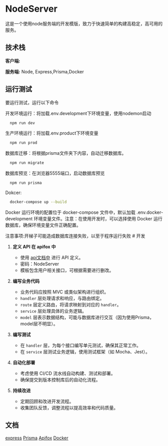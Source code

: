 
# NodeServer

这是一个使用node服务端的开发模版，致力于快速简单的构建高稳定，高可用的服务。


## 技术栈

**客户端:**

**服务端:** Node, Express,Prisma,Docker


## 运行测试

要运行测试，运行以下命令

开发环境运行：将加载.env.development下环境变量，使用nodemon启动
```bash
  npm run dev
```

生产环境运行：将加载.env.product下环境变量
```bash
  npm run prod
```

数据库迁移：将根据prisma文件夹下内容，自动迁移数据库。
```bash
  npm run migrate
```
数据库预览：在浏览器5555端口，启动数据库预览
```bash
  npm run prisma
```

Dokcer:
```bash
  docker-compose up --build
```
 Docker 运行环境的配置位于 docker-compose 文件中，默认加载 .env.docker-development 环境变量文件。注意：在使用开发时，可以选择使用 Docker 运行数据库，确保环境变量文件正确配置。

 注意事项:开梯子可能造成数据库连接失败，以至于程序运行失败  # 开发

1. **定义 API 在 apifox 中**
   - 使用 [api文档中](https://2gleddbc8g.apifox.cn/api-141489153) 进行 API 定义。
   - 密码：NodeServer
   - 模板包含用户相关接口，可根据需要进行删改。

2. **编写业务代码**
   - 业务代码应按照 MVC 或类似架构进行组织。
   - `handler` 层处理请求和响应，与路由绑定。
   - `route` 层定义路由，将请求映射到对应的 `handler`。
   - `service` 层处理具体的业务逻辑。
   - `model` 层表示数据结构，可能与数据库进行交互（因为使用Prisma，model层不明显）。

3. **编写测试**
   - 在 `handler` 层，为每个接口编写单元测试，确保其正常工作。
   - 在 `service` 层测试业务逻辑，使用测试框架（如 Mocha、Jest）。

4. **自动化部署**
   - 考虑使用 CI/CD 流水线自动构建、测试和部署。
   - 确保提交到版本控制库后的自动化流程。

5. **持续改进**
   - 定期回顾和改进开发流程。
   - 收集团队反馈，调整流程以提高效率和代码质量。


## 文档

[express](https://nodejs.cn/express/guide/)
[Prisma](https://prisma.yoga/concepts/components/prisma-schema#accessing-environment-variables-from-the-schema)
[Apifox](https://apifox.com/?utm_source=baidu&utm_medium=sem&utm_campaign=251527561&utm_content=7811417731&utm_term=apifox%E8%BF%9E%E6%8E%A5%E6%95%B0%E6%8D%AE%E5%BA%93&bd_vid=6126891854488729200)
[Docker](https://www.docker.com/)
